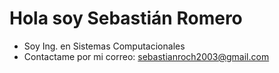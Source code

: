 # Hola soy Sebastián Romero

- Soy Ing. en Sistemas Computacionales
- Contactame por mi correo: sebastianroch2003@gmail.com

